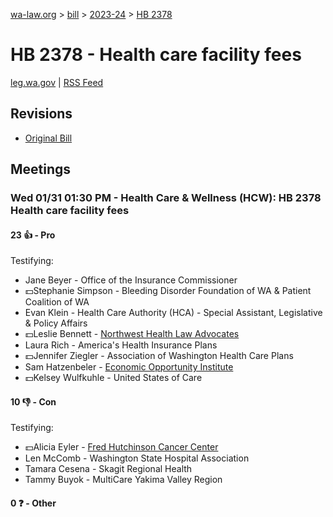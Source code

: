 [wa-law.org](/) > [bill](/bill/) > [2023-24](/bill/2023-24/) > [HB 2378](/bill/2023-24/hb/2378/)

# HB 2378 - Health care facility fees
[leg.wa.gov](https://app.leg.wa.gov/billsummary?BillNumber=2378&Year=2023&Initiative=false) | [RSS Feed](./rss.xml)

## Revisions
* [Original Bill](1/)

## Meetings
### Wed 01/31 01:30 PM - Health Care & Wellness (HCW): HB 2378 Health care facility fees
#### 23 👍 - Pro
Testifying:
* Jane Beyer - Office of the Insurance Commissioner
* 💵Stephanie Simpson - Bleeding Disorder Foundation of WA & Patient Coalition of WA
* Evan Klein - Health Care Authority (HCA) - Special Assistant, Legislative & Policy Affairs
* 💵Leslie Bennett - [Northwest Health Law Advocates](/org/northwest_health_law_advocates/)
* Laura Rich - America's Health Insurance Plans
* 💵Jennifer Ziegler - Association of Washington Health Care Plans
* Sam Hatzenbeler - [Economic Opportunity Institute](/org/economic_opportunity_institute/)
* 💵Kelsey Wulfkuhle - United States of Care

#### 10 👎 - Con
Testifying:
* 💵Alicia Eyler - [Fred Hutchinson Cancer Center](/org/fred_hutchinson_cancer_center/)
* Len McComb - Washington State Hospital Association
* Tamara Cesena - Skagit Regional Health
* Tammy Buyok - MultiCare Yakima Valley Region

#### 0 ❓ - Other
